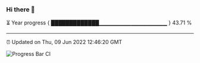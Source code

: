 ### Hi there 👋

⏳ Year progress { █████████████▁▁▁▁▁▁▁▁▁▁▁▁▁▁▁▁▁ } 43.71 %

---

⏰ Updated on Thu, 09 Jun 2022 12:46:20 GMT

![Progress Bar CI](https://github.com/ZhaoGui/ZhaoGui/workflows/Progress%20Bar%20CI/badge.svg)
